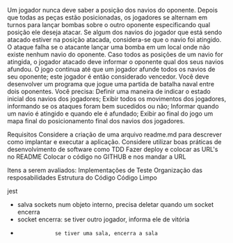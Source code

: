 Um jogador nunca deve saber a posição dos navios do oponente.
Depois que todas as peças estão posicionadas, os jogadores se alternam em turnos para lançar bombas
sobre o outro oponente especificando qual posição ele deseja atacar. Se algum dos navios do jogador
que está sendo atacado estiver na posição atacada, considera-se que o navio foi atingido. O ataque falha
se o atacante lançar uma bomba em um local onde não existe nenhum navio do oponente.
Caso todos as posições de um navio for atingida, o jogador atacado deve informar o oponente qual dos
seus navios afundou. O jogo continua até que um jogador afunde todos os navios de seu oponente; este
jogador é então considerado vencedor.
Você deve desenvolver um programa que jogue uma partida de batalha naval entre dois oponentes.
Você precisa:
Definir uma maneira de indicar o estado inicial dos navios dos jogadores;
Exibir todos os movimentos dos jogadores, informando se os ataques foram bem sucedidos ou não;
Informar quando um navio é atingido e quando ele é afundado;
Exibir ao final do jogo um mapa final do posicionamento final dos navios dos jogadores.

Requisitos
Considere a criação de uma arquivo readme.md para descrever como implantar e executar a aplicação.
Considere utilizar boas práticas de desenvolvimento de software como TDD
Fazer deploy e colocar as URL's no README
Colocar o código no GITHUB e nos mandar a URL

Itens a serem avaliados:
Implementações de Teste
Organização das resposabilidades
Estrutura do Código
Código Limpo

jest

- salva sockets num objeto interno, precisa deletar quando um socket encerra
- socket encerra: se tiver outro jogador, informa ele de vitória
-                 se tiver uma sala, encerra a sala

